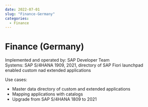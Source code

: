 ```yaml
---
date: 2022-07-01
slug: "Finance-Germany"
categories:
  - Finance
---
```

# Finance (Germany)

Implemented and operated by: SAP Developer Team<br>
Systems: SAP S/4HANA 1909, 2021, directory of SAP Fiori launchpad enabled custom nad extended applications

<!-- more -->

Use cases: 

- Master data directory of custom and extended  applications 
- Mapping applications with catalogs
- Upgrade from SAP S/4HANA 1809 to 2021